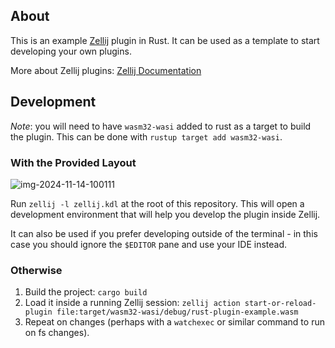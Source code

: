 ## About

This is an example [Zellij][zellij] plugin in Rust. It can be used as a template to start developing your own plugins.

More about Zellij plugins: [Zellij Documentation][docs]

[zellij]: https://github.com/zellij-org/zellij
[docs]: https://zellij.dev/documentation/plugins.html

## Development

*Note*: you will need to have `wasm32-wasi` added to rust as a target to build the plugin. This can be done with `rustup target add wasm32-wasi`.

### With the Provided Layout

![img-2024-11-14-100111](https://github.com/user-attachments/assets/e3bae15c-1f94-4d4a-acea-a036f8afdf67)


Run `zellij -l zellij.kdl` at the root of this repository. This will open a development environment that will help you develop the plugin inside Zellij.

It can also be used if you prefer developing outside of the terminal - in this case you should ignore the `$EDITOR` pane and use your IDE instead.

### Otherwise

1. Build the project: `cargo build`
2. Load it inside a running Zellij session: `zellij action start-or-reload-plugin file:target/wasm32-wasi/debug/rust-plugin-example.wasm`
3. Repeat on changes (perhaps with a `watchexec` or similar command to run on fs changes).
